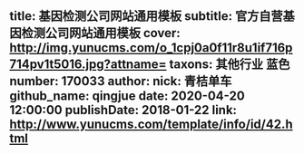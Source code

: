 title: 基因检测公司网站通用模板
subtitle: 官方自营基因检测公司网站通用模板
cover: http://img.yunucms.com/o_1cpj0a0f11r8u1if716p714pv1t5016.jpg?attname=
taxons: 其他行业 蓝色
number: 170033
author:
  nick: 青桔单车
  github_name: qingjue
date: 2020-04-20 12:00:00
publishDate: 2018-01-22
link: http://www.yunucms.com/template/info/id/42.html
---